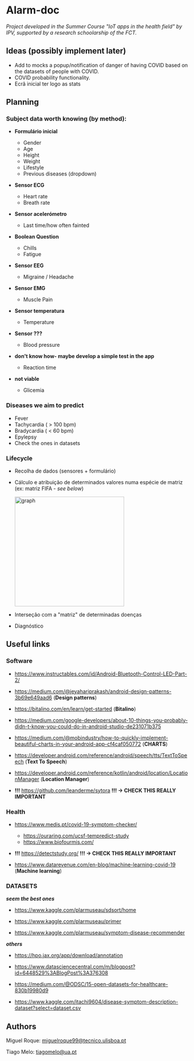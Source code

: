 
# Alarm-doc

*Project developed in the Summer Course "IoT apps in the health field" by IPV, supported by a research schoolarship of the FCT.*


## Ideas (possibly implement later)
- Add to mocks a popup/notification of danger of having COVID based on the datasets of people with COVID.
- COVID probability functionality.
- Ecrâ inicial ter logo as stats

## Planning

### Subject data worth knowing (by method):
 
- **Formulário inicial**
  - Gender                       
  - Age                          
  - Height                       
  - Weight                       
  - Lifestyle   
  - Previous diseases (dropdown)
  
- **Sensor ECG**
  - Heart rate                   
  - Breath rate                  
 
- **Sensor acelerómetro**
  - Last time/how often fainted    
  
- **Boolean Question**
  - Chills   
  - Fatigue      
  
- **Sensor EEG**  
  - Migraine / Headache          
                  
- **Sensor EMG**
  - Muscle Pain    
            
- **Sensor temperatura**
  - Temperature     

- **Sensor ???**
  - Blood pressure               
  
- **don't know how- maybe develop a simple test in the app**
  - Reaction time                
  
- **not viable**               
   - Glicemia
  
### Diseases we aim to predict
 
  - Fever
  - Tachycardia ( > 100 bpm)
  - Bradycardia ( < 60 bpm)
  - Epylepsy
  - Check the ones in datasets
  
  
### Lifecycle

 - Recolha de dados (sensores + formulário)
 - Cálculo e atribuição de determinados valores numa espécie de matriz (ex: matriz FIFA - *see below*)
 
   <img src="https://github.com/miquelroq/health-app/blob/master/MOCS_and_more/resources/Screenshot%202020-08-17%20at%2011.18.23.png" alt="graph" width="300"/>
 - Interseção com a "matriz" de determinadas doenças
 - Diagnóstico


## Useful links

### Software
- <https://www.instructables.com/id/Android-Bluetooth-Control-LED-Part-2/> 

- <https://medium.com/@jeyahariprakash/android-design-patterns-3b69e649aad6> (**Design patterns**)

- <https://bitalino.com/en/learn/get-started> (**Bitalino**)

- <https://medium.com/google-developers/about-10-things-you-probably-didn-t-know-you-could-do-in-android-studio-de231071b375>

- <https://medium.com/@mobindustry/how-to-quickly-implement-beautiful-charts-in-your-android-app-cf4caf050772> (**CHARTS**)

- <https://developer.android.com/reference/android/speech/tts/TextToSpeech> (**Text To Speech**)

- <https://developer.android.com/reference/kotlin/android/location/LocationManager> (**Location Manager**)

- **!!!** <https://github.com/leanderme/sytora> **!!! -> CHECK THIS REALLY IMPORTANT**


### Health
- <https://www.medis.pt/covid-19-symptom-checker/> 
  - <https://ouraring.com/ucsf-tempredict-study>
  - <https://www.biofourmis.com/>
  
- **!!!** <https://detectstudy.org/> **!!! -> CHECK THIS REALLY IMPORTANT**

- <https://www.datarevenue.com/en-blog/machine-learning-covid-19> (**Machine learning**)


### DATASETS

***seem the best ones***

 - <https://www.kaggle.com/plarmuseau/sdsort/home>
 
 - <https://www.kaggle.com/plarmuseau/primer>
 
 - https://www.kaggle.com/plarmuseau/symptom-disease-recommender

***others***

 - <https://hpo.jax.org/app/download/annotation> 
 
 - <https://www.datasciencecentral.com/m/blogpost?id=6448529%3ABlogPost%3A376308> 
 
 - <https://medium.com/@ODSC/15-open-datasets-for-healthcare-830b19980d9>
 
 - <https://www.kaggle.com/itachi9604/disease-symptom-description-dataset?select=dataset.csv>


## Authors

Miguel Roque: <miguelroque99@tecnico.ulisboa.pt>

Tiago Melo: <tiagomelo@ua.pt>
